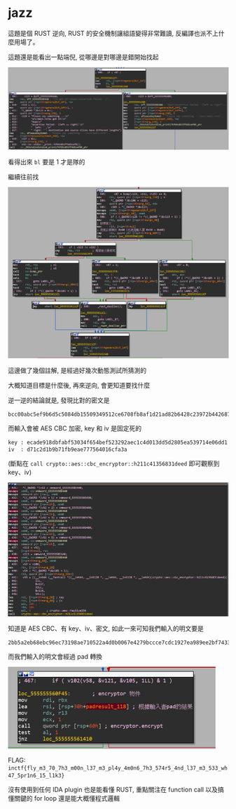 # jazz
這題是個 RUST 逆向, RUST 的安全機制讓組語變得非常難讀, 反編譯也派不上什麼用場了。

這題還是能看出一點端倪, 從哪邊是對哪邊是錯開始找起

![](https://raw.githubusercontent.com/LJP-TW/CTF/master/InCTF-2020/Reversing/jazz/img/1.png)

看得出來 `bl` 要是 1 才是隊的

繼續往前找

![](https://raw.githubusercontent.com/LJP-TW/CTF/master/InCTF-2020/Reversing/jazz/img/2.png)

這邊做了幾個註解, 是經過好幾次動態測試所猜測的


大概知道目標是什麼後, 再來逆向, 會更知道要找什麼

逆一逆的結論就是, 發現比對的密文是

```
bcc00abc5ef9b6d5c5084db15509349512ce6708fb8af1d21ad82b6428c23972b442687a3823cf04903498e1e8b00c691d22b9611f172a5de1ff5c7d31be1a6bd71fa24318abcc57d08d5fcc432c436996ecce78a906dd8e11a1feca340b90cb
```

而輸入會被 AES CBC 加密, key 和 iv 是固定死的

```
key : ecade918dbfabf53034f654bef523292aec1c4d013dd5d2805ea539714e06dd1 
iv  : d71c2d1b9b71fb9eae777564016cfa3a
```

(斷點在 `call crypto::aes::cbc_encryptor::h211c41356831deed` 即可觀察到 key、iv)

![](https://raw.githubusercontent.com/LJP-TW/CTF/master/InCTF-2020/Reversing/jazz/img/3.png)

知道是 AES CBC、有 key、iv、密文, 如此一來可知我們輸入的明文要是

```
2bb5a2eb68ebc96ec73198ae710522a4d0b0067e4279bccce7cdc1927ea989ee2bf743323f09b317eedf139ff8ae319fade4d3c0a4e60cd87e1e092dfa3a68f47eb66744a1fe247b12d4dd9988eedf13ac1b2348f59dd74f
```

而我們輸入的明文會經過 pad 轉換

![](https://raw.githubusercontent.com/LJP-TW/CTF/master/InCTF-2020/Reversing/jazz/img/4.png)

FLAG: `inctf{fly_m3_70_7h3_m00n_l37_m3_pl4y_4m0n6_7h3_574r5_4nd_l37_m3_533_wh47_5pr1n6_15_l1k3}`

沒有使用到任何 IDA plugin 也是能看懂 RUST, 重點關注在 function call 以及搞懂關鍵的 for loop 還是能大概懂程式邏輯
